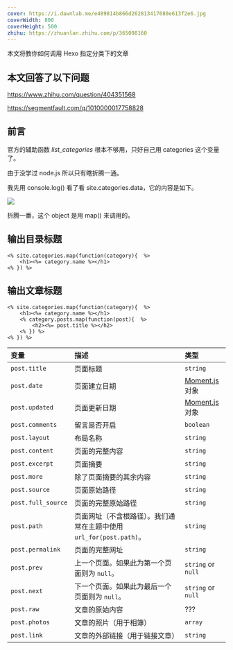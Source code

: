 ```yaml
---
cover: https://i.dawnlab.me/e489814b866d262813417680e613f2e6.jpg
coverWidth: 800
coverHeight: 500
zhihu: https://zhuanlan.zhihu.com/p/365098160
---
```


本文将教你如何调用 Hexo 指定分类下的文章

<!--more-->

## 本文回答了以下问题

https://www.zhihu.com/question/404351568

https://segmentfault.com/q/1010000017758828

## 前言

官方的辅助函数 *list_categories* 根本不够用，只好自己用 categories 这个变量了。

由于没学过 node.js 所以只有瞎折腾一通。

我先用 console.log() 看了看 site.categories.data，它的内容是如下。

![](https://cdn.jsdelivr.net/gh/nexmoe/image@latest/QQ%E5%9B%BE%E7%89%8720210415132439.jpg)

折腾一番，这个 object 是用 map() 来调用的。

## 输出目录标题

```
<% site.categories.map(function(category){  %>
    <h1><%= category.name %></h1>
<% }) %>
```

## 输出文章标题

```
<% site.categories.map(function(category){  %>
    <h1><%= category.name %></h1>
    <% category.posts.map(function(post){  %>
		<h2><%= post.title %></h2>
    <% }) %>
<% }) %>
```


| 变量               | 描述                                                         | 类型                                   |
| :----------------- | :----------------------------------------------------------- | :------------------------------------- |
| `post.title`       | 页面标题                                                     | `string`                               |
| `post.date`        | 页面建立日期                                                 | [Moment.js](http://momentjs.com/) 对象 |
| `post.updated`     | 页面更新日期                                                 | [Moment.js](http://momentjs.com/) 对象 |
| `post.comments`    | 留言是否开启                                                 | `boolean`                              |
| `post.layout`      | 布局名称                                                     | `string`                               |
| `post.content`     | 页面的完整内容                                               | `string`                               |
| `post.excerpt`     | 页面摘要                                                     | `string`                               |
| `post.more`        | 除了页面摘要的其余内容                                       | `string`                               |
| `post.source`      | 页面原始路径                                                 | `string`                               |
| `post.full_source` | 页面的完整原始路径                                           | `string`                               |
| `post.path`        | 页面网址（不含根路径）。我们通常在主题中使用 `url_for(post.path)`。 | `string`                               |
| `post.permalink`   | 页面的完整网址                                               | `string`                               |
| `post.prev`        | 上一个页面。如果此为第一个页面则为 `null`。                  | `string` or `null`                     |
| `post.next`        | 下一个页面。如果此为最后一个页面则为 `null`。                | `string` or `null`                     |
| `post.raw`         | 文章的原始内容                                               | ???                                    |
| `post.photos`      | 文章的照片（用于相簿）                                       | `array`                                |
| `post.link`        | 文章的外部链接（用于链接文章）                               | `string`                               |